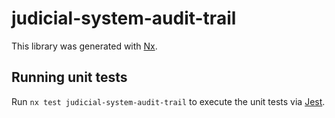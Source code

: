 # judicial-system-audit-trail

This library was generated with [Nx](https://nx.dev).

## Running unit tests

Run `nx test judicial-system-audit-trail` to execute the unit tests via [Jest](https://jestjs.io).
